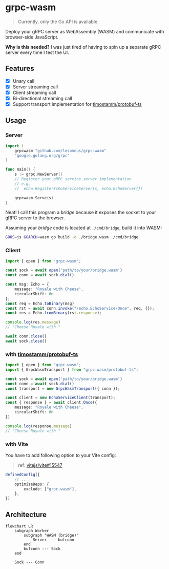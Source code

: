 # grpc-wasm

> Currently, only the Go API is available.

Deploy your gRPC server as WebAssembly (WASM) and communicate with browser-side JavaScript.

**Why is this needed?** I was just tired of having to spin up a separate gRPC server every time I test the UI.

## Features

- [x] Unary call
- [x] Server streaming call
- [x] Client streaming call
- [x] Bi-directional streaming call
- [x] Support transport implementation for [timostamm/protobuf-ts](https://github.com/timostamm/protobuf-ts)

## Usage

### Server

```go
import (
	grpcwasm "github.com/lesomnus/grpc-wasm"
	"google.golang.org/grpc"
)

func main() {
	s := grpc.NewServer()
	// Register your gRPC service server implementation
	// e.g.
	//  echo.RegisterEchoServiceServer(s, echo.EchoServer{})

	grpcwasm.Serve(s)
}
```

Neat! I call this program a *bridge* because it exposes the socket to your gRPC server to the browser.

Assuming your *bridge* code is located at `./cmd/bridge`, build it into WASM:
```sh
GOOS=js GOARCH=wasm go build -o ./bridge.wasm ./cmd/bridge
```

### Client
```ts
import { open } from "grpc-wasm";

const sock = await open('path/to/your/bridge.wasm')
const conn = await sock.dial()

const msg: Echo = {
	message: "Royale with Cheese",
	circularShift: 6n
};
const req = Echo.toBinary(msg)
const rst = await conn.invoke("/echo.EchoService/Once", req, {});
const res = Echo.fromBinary(rst.response);

console.log(res.message)
// "Cheese Royale with "

await conn.close()
await sock.close()
```

### with [timostamm/protobuf-ts](https://github.com/timostamm/protobuf-ts)

```ts
import { open } from "grpc-wasm";
import { GrpcWasmTransport } from "grpc-wasm/protobuf-ts";

const sock = await open('path/to/your/bridge.wasm')
const conn = await sock.dial()
const transport = new GrpcWasmTransport({ conn });

const client = new EchoServiceClient(transport);
const { response } = await client.Once({
	message: "Royale with Cheese",
	circularShift: 6n
})

console.log(response.message)
// "Cheese Royale with "
```

### with Vite

You have to add following option to your Vite config:

> ref: [vitejs/vite#15547](https://github.com/vitejs/vite/discussions/15547#discussioncomment-12890308)

```ts
definedConfig({
	// ...
	optimizeDeps: {
		exclude: ["grpc-wasm"],
	},
})
```

## Architecture

```mermaid
flowchart LR
    subgraph Worker
		subgraph "WASM (bridge)"
			Server --- bufconn
		end
		bufconn --- Sock
    end

	Sock --- Conn
```
